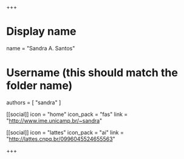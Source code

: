 +++
# Display name
name = "Sandra A. Santos"

# Username (this should match the folder name)
authors = [ "sandra" ]

[[social]]
  icon = "home"
  icon_pack = "fas"
  link = "http://www.ime.unicamp.br/~sandra"

[[social]]
  icon = "lattes"
  icon_pack = "ai"
  link = "http://lattes.cnpq.br/0996045524655563"

+++
